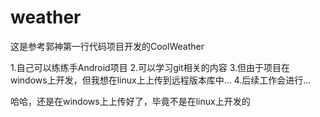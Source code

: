 # weather

这是参考郭神第一行代码项目开发的CoolWeather 

   1.自己可以练练手Android项目
   2.可以学习git相关的内容
   3.但由于项目在windows上开发，但我想在linux上上传到远程版本库中...
   4.后续工作会进行...



哈哈，还是在windows上上传好了，毕竟不是在linux上开发的
